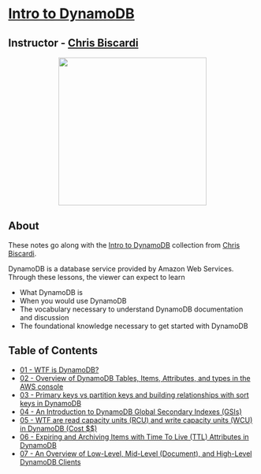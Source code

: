 # [Intro to DynamoDB](https://egghead.io/playlists/intro-to-dynamodb-f35a)

## Instructor - [Chris Biscardi](https://egghead.io/instructors/chris-biscardi)

<p align="center"><img src="https://d2eip9sf3oo6c2.cloudfront.net/tags/images/000/001/090/thumb/aws.png" width="300"/></p>

## About

These notes go along with the [Intro to DynamoDB](https://egghead.io/playlists/intro-to-dynamodb-f35a) collection from [Chris Biscardi](https://egghead.io/instructors/chris-biscardi).

DynamoDB is a database service provided by Amazon Web Services. Through these lessons, the viewer can expect to learn
- What DynamoDB is
- When you would use DynamoDB
- The vocabulary necessary to understand DynamoDB documentation and discussion
- The foundational knowledge necessary to get started with DynamoDB

## Table of Contents
- [01 - WTF is DynamoDB?](01-WTF-is-DynamoDB.md)
- [02 - Overview of DynamoDB Tables, Items, Attributes, and types in the AWS console](02-Overview-of-DynamoDB-Tables-Items-Attributes-and-types-in-the-AWS-console.md)
- [03 - Primary keys vs partition keys and building relationships with sort keys in DynamoDB](03-Primary-keys-partition-keys-and-building-relationships-with-sort-keys-in-DynamoDB.md)
- [04 - An Introduction to DynamoDB Global Secondary Indexes (GSIs)](04-An-Introduction-to-DynamoDB-Global-Secondary-Indexes-GSIs.md)
- [05 - WTF are read capacity units (RCU) and write capacity units (WCU) in DynamoDB (Cost $$)](05-WTF-are-read-capacity-units-RCU-and-write-capacity-units-WCU-in-DynamoDB.md)
- [06 - Expiring and Archiving Items with Time To Live (TTL) Attributes in DynamoDB](06-Expiring-and-Archiving-Items-with-Time-To-Live-TTL-Attributes-in-DynamoDB.md)
- [07 - An Overview of Low-Level, Mid-Level (Document), and High-Level DynamoDB Clients](07-An-Overview-of-Low-Level-Mid-Level-and-High-Level-DynamoDB-Clients.md)
